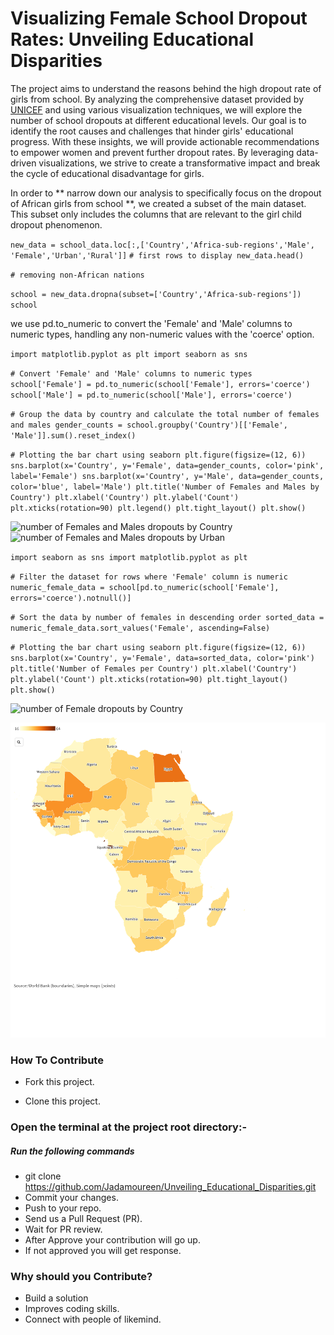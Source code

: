 # Visualizing Female School Dropout Rates: Unveiling Educational Disparities 

The project aims to understand the reasons behind the high dropout rate of girls from school. 
By analyzing the comprehensive dataset provided by [UNICEF]([https://www.example.com](https://data.unicef.org/topic/gender/gender-disparities-in-education/)) and using various visualization techniques, 
we will explore the number of school dropouts at different educational levels. 
Our goal is to identify the root causes and challenges that hinder girls' educational progress. With these insights, 
we will provide actionable recommendations to empower women and prevent further dropout rates. 
By leveraging data-driven visualizations, we strive to create a transformative impact and break the cycle of educational disadvantage for girls.

In order to ** narrow down our analysis to specifically focus on the dropout of African girls from school **, we created a subset of the main dataset. 
This subset only includes the columns that are relevant to the girl child dropout phenomenon.

`new_data = school_data.loc[:,['Country','Africa-sub-regions','Male', 'Female','Urban','Rural']]`
`# first rows to display
new_data.head()`

`# removing non-African nations` 

`school = new_data.dropna(subset=['Country','Africa-sub-regions'])
school`

we use pd.to_numeric to convert the 'Female' and 'Male' columns to numeric types, handling any non-numeric values with the 'coerce' option.

`import matplotlib.pyplot as plt
import seaborn as sns`

`# Convert 'Female' and 'Male' columns to numeric types
school['Female'] = pd.to_numeric(school['Female'], errors='coerce')
school['Male'] = pd.to_numeric(school['Male'], errors='coerce')`

`# Group the data by country and calculate the total number of females and males
gender_counts = school.groupby('Country')[['Female', 'Male']].sum().reset_index()`

`# Plotting the bar chart using seaborn
plt.figure(figsize=(12, 6))
sns.barplot(x='Country', y='Female', data=gender_counts, color='pink', label='Female')
sns.barplot(x='Country', y='Male', data=gender_counts, color='blue', label='Male')
plt.title('Number of Females and Males by Country')
plt.xlabel('Country')
plt.ylabel('Count')
plt.xticks(rotation=90)
plt.legend()
plt.tight_layout()
plt.show()`

![number of Females and Males dropouts by Country](Female&MalebyCountry.jpg)
![number of Females and Males dropouts by Urban](Female&MalebyUrban.jpg)

`import seaborn as sns
import matplotlib.pyplot as plt`

`# Filter the dataset for rows where 'Female' column is numeric
numeric_female_data = school[pd.to_numeric(school['Female'], errors='coerce').notnull()]`

`# Sort the data by number of females in descending order
sorted_data = numeric_female_data.sort_values('Female', ascending=False)`

`# Plotting the bar chart using seaborn
plt.figure(figsize=(12, 6))
sns.barplot(x='Country', y='Female', data=sorted_data, color='pink')
plt.title('Number of Females per Country')
plt.xlabel('Country')
plt.ylabel('Count')
plt.xticks(rotation=90)
plt.tight_layout()
plt.show()`

![number of Female dropouts by Country](FemalesperCountry2.jpg)


![Map of Female dropouts by Country](VisualizingDropoutRates.png)









### How To Contribute

- Fork this project.

- Clone this project.

### Open the terminal at the project root directory:-

##### Run the following commands
- git clone https://github.com/Jadamoureen/Unveiling_Educational_Disparities.git
- Commit your changes.
- Push to your repo.
- Send us a Pull Request (PR).
- Wait for PR review.
- After Approve your contribution will go up.
- If not approved you will get response.

### Why should you Contribute?
- Build a solution
- Improves coding skills.
- Connect with people of likemind.
